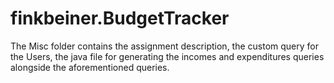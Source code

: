 # finkbeiner.BudgetTracker
The Misc folder contains the assignment description, the custom query for the Users, the java file for generating the incomes and expenditures queries alongside the aforementioned queries.

